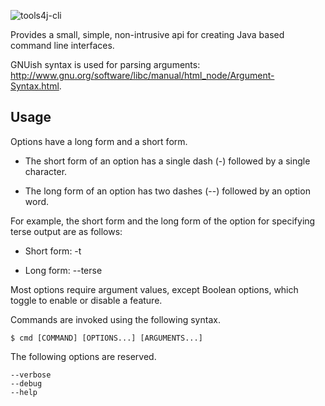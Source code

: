 ![tools4j-cli](https://raw.github.com/deephacks/tools4j-cli/master/tools4j-cli.png)

Provides a small, simple, non-intrusive api for creating Java based command line interfaces.

GNUish syntax is used for parsing arguments: http://www.gnu.org/software/libc/manual/html_node/Argument-Syntax.html.

## Usage

Options have a long form and a short form.

* The short form of an option has a single dash (-) followed by a single character.

* The long form of an option has two dashes (--) followed by an option word.

For example, the short form and the long form of the option for specifying terse output are as follows:

* Short form: -t

* Long form: --terse

Most options require argument values, except Boolean options, which toggle to enable or disable a feature.

Commands are invoked using the following syntax.

    $ cmd [COMMAND] [OPTIONS...] [ARGUMENTS...]

The following options are reserved.

    --verbose
    --debug
    --help
